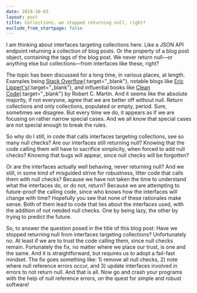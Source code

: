 ```yaml
---
date: 2019-10-03
layout: post
title: Collections, we stopped returning null, right?
exclude_from_startpage: false
---
```

I am thinking about interfaces targeting collections here. Like a JSON API endpoint returning a collection of blog posts. Or the property of a blog post object, containing the tags of the blog post. We never return null&mdash;or anything else but collections&mdash;from interfaces like these, right?

The topic has been discussed for a long time, in various places, at length. Examples being [Stack Overflow](https://stackoverflow.com/questions/1969993/is-it-better-to-return-null-or-empty-collection){:target="_blank"}, notable blogs like [ Eric Lippert's](https://blogs.msdn.microsoft.com/ericlippert/2009/05/14/null-is-not-empty/){:target="_blank"}, and influential books like [Clean Code](https://www.amazon.com/dp/0132350882/){:target="_blank"} by Robert C. Martin. And it seems like the absolute majority, if not everyone, agree that we are better off without null. Return collections and only collections, populated or empty, period. Sure, sometimes we disagree. But every time we do, it appears as if we are focusing on rather narrow special cases. And we all know that special cases are not special enough to break the rules.

So why do I still, in code that calls interfaces targeting collections, see so many null checks? Are our interfaces still returning null? Knowing that the code calling them will have to sacrifice simplicity, when forced to add null checks? Knowing that bugs will appear, since null checks will be forgotten?

Or are the interfaces actually well behaving, never returning null? And we still, in some kind of misguided strive for robustness, litter code that calls them with null checks? Because we have not taken the time to understand what the interfaces do, or do not, return? Because we are attempting to future-proof the calling code, since who knows how the interfaces will change with time? Hopefully you see that none of these rationales make sense. Both of them lead to code that lies about the interfaces used, with the addition of not needed null checks. One by being lazy, the other by trying to predict the future.

So, to answer the question posed in the title of this blog post: Have we stopped returning null from interfaces targeting collections? Unfortunately no. At least if we are to trust the code calling them, since null checks remain. Fortunately the fix, no matter where we place our trust, is one and the same. And it is straightforward, but requires us to adopt a fail-fast mindset. The fix goes something like: 1) remove all null checks, 2) note where null reference errors occur, and 3) update interfaces involved in errors to not return null. And that is all. Now go and crash your programs with the help of null reference errors, on the quest for simple and robust software!
